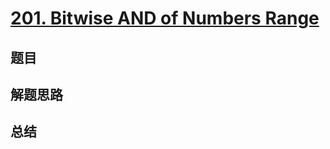 # [201. Bitwise AND of Numbers Range](https://leetcode.com/problems/bitwise-and-of-numbers-range/)

## 题目


## 解题思路


## 总结


